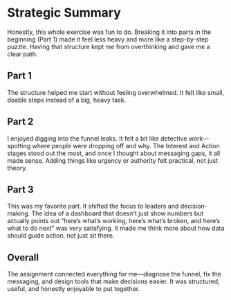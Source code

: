 # Strategic Summary

Honestly, this whole exercise was fun to do. Breaking it into parts in the beginning (Part 1) made it feel less heavy and more like a step-by-step puzzle. Having that structure kept me from overthinking and gave me a clear path.

## Part 1
The structure helped me start without feeling overwhelmed. It felt like small, doable steps instead of a big, heavy task.

## Part 2
I enjoyed digging into the funnel leaks. It felt a bit like detective work—spotting where people were dropping off and why. The Interest and Action stages stood out the most, and once I thought about messaging gaps, it all made sense. Adding things like urgency or authority felt practical, not just theory.

## Part 3
This was my favorite part. It shifted the focus to leaders and decision-making. The idea of a dashboard that doesn’t just show numbers but actually points out “here’s what’s working, here’s what’s broken, and here’s what to do next” was very satisfying. It made me think more about how data should guide action, not just sit there.

## Overall
The assignment connected everything for me—diagnose the funnel, fix the messaging, and design tools that make decisions easier. It was structured, useful, and honestly enjoyable to put together.
